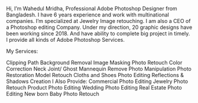 Hi, I’m Wahedul Mridha, Professional Adobe Photoshop Designer from Bangladesh. I have 6 years experience and work with multinational companies. I’m specialized at Jewelry Image retouching. I am also a CEO of a Photoshop editing Company. Under my direction, 20 graphic designs have been working since 2018. And have ability to complete big project in timely. I provide all kinds of Adobe Photoshop Services.


My Services: 

Clipping Path 
Background Removal 
Image Masking 
Photo Retouch
Color Correction
Neck Joint/ Ghost Mannequin Remove
Photo Manipulation
Photo Restoration
Model Retouch
Cloths and Shoes Photo Editing
Reflections & Shadows Creation
I Also Provide:
Commercial Photo Editing
Jewelry Photo Retouch
Product Photo Editing
Wedding Photo Editing
Real Estate Photo Editing 
New born Baby Photo Retouch
